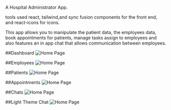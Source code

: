 A Hospital Administrator App.

tools used
react, tailwind,and sync fusion components for the front end, and react-icons for icons.

This app allows you to manipulate the patient data, the employees data, book appointments for patients, manage tasks assign to employees and also features an in app chat that allows communication between employees.

##Dashboard
<img
  src="react-admin-dashboard/src/assets/dashboard2.png"
  alt="Home Page"
  style="display: inline-block; margin: 0 auto;  max-width: 300px max-height:200px" />

##Employees
<img
  src="react-admin-dashboard/src/assets/dashboard2.png"
  alt="Home Page"
  style="display: inline-block; margin: 0 auto;  max-width: 300px max-height:200px" />

##Patients
<img
  src="react-admin-dashboard/src/assets/dashboard4.png"
  alt="Home Page"
  style="display: inline-block; margin: 0 auto;  max-width: 300px max-height:200px" />

##Appointments
<img
  src="react-admin-dashboard/src/assets/dashboard5.png"
  alt="Home Page"
  style="display: inline-block; margin: 0 auto;  max-width: 300px max-height:200px" />

##Chats
<img
  src="react-admin-dashboard/src/assets/chat.png"
  alt="Home Page"
  style="display: inline-block; margin: 0 auto;  max-width: 300px max-height:200px" />

##Light Theme Chat
<img
  src="react-admin-dashboard/src/assets/lightChat.png"
  alt="Home Page"
  style="display: inline-block; margin: 0 auto;  max-width: 300px max-height:200px" />